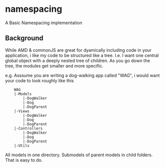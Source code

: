 # namespacing
A Basic Namespacing implementation 

## Background
While AMD & commonJS are great for dyamically including code in your application, i like my code to be structured like a tree. I.e. I want one central global object with a deeply nested tree of children. As you go down the tree, the modules get smaller and more specific. 

  e.g. Asssume you are writing a dog-walking app called "WAG", i would want your code to look roughly like this

```
    WAG
    |-Models
        |-DogWalker
        |-Dog
        |-DogParent
    |-Views
        |-DogWalker
        |-Dog
        |-DogParent    
    |-Controllers
        |-DogWalker
        |-Dog
        |-DogParent    
    |-Utils
```

All models in one directory. Submodels of parent models in child folders. That is easy to do. 
<script src="js/namespace.js"></script>

<script>
    write("<h2>No Namespacing</h2>")
    myFunction();
    myHoistyFunction();
    myErroneousFunction();

    write("<h2/><h2>With Namespacing</h2>");
</script>

<!--script>
    require.config({
        baseUrl: "js/"
    });
    requirejs(['namespace'], function (namespace) {
        namespace.init("HELLOWROLD");
    });
</script-->

<script>
    namespace.init("Hello");
    namespace("World")
    write(Hello);
    write(Hello.World);
</script>

<script>

    namespace("Hello.Country.State.Model");
    (function (ns) {
        ns.getData = function () {
            return "Some state data"
        }
    })(Hello.Country.State.Model);


    namespace("Hello.Country.State.City.Model");
    (function (ns) {
        ns.getData = function () {
            return "Some city data"
        }
    })(Hello.Country.State.City.Model);


    namespace("Hello.Country.State.City.Controller");
    (function (ns) {
        ns.handleClicks = function () {
            return "Handling CLick for this Data:" + Hello.Country.State.City.Model.getData()
        }
    })(Hello.Country.State.City.Controller);


    namespace("Hello.Country.State.City.View");
    (function (ns) {
        ns.print = function () {
            return "<em>" + Hello.Country.State.City.Model.getData() + "</em>"
        }
    })(Hello.Country.State.City.View);

    write("Hello.Country.State.Model.getData()", Hello.Country.State.Model.getData());
    write("Hello.Country.State.City.Model.getData()", Hello.Country.State.City.Model.getData());
    write("Hello.Country.State.City.Controller.handleClicks()", Hello.Country.State.City.Controller.handleClicks());
    write("Hello.Country.State.City.View.print()", Hello.Country.State.City.View.print());

    write("<h2>The Namespace tree</h2>", Hello);
</script>


<script>
    namespace("Hello.Animals");
    (function (ns) {
        ns.areEdible = function () {
            return true;
        }
        ns.usePhotoSynthesis = "maybe"; //http://www.iflscience.com/plants-and-animals/sea-slug-steals-photosynthesis-genes-its-algae-meal
    })(Hello.Animals);


    namespace("Hello.Animals.Cats").extend(Hello.Animals);
    (function (ns) {
        ns.areEdible = function () {
            return false
        }
        ns.canBark = false
    })(Hello.Animals.Cats);


    namespace("Hello.Animals.Dogs").extend(Hello.Animals);
    (function (ns) {
        ns.areEdible = function () {
            return "Can we call Super ?:"+ns.parent().areEdible() + ns.parent('areEdible')();
        }

        ns.canBark = true
    })(Hello.Animals.Dogs);



    namespace("Hello.Animals.Snails").extend(Hello.Animals);


    write("<h2>Extension of Namespaces</h2>");
    write("Cats Are edible?", Hello.Animals.Cats.areEdible());
    write("Dogs Are edible?", Hello.Animals.Dogs.areEdible());
    write("Snails Are edible?", Hello.Animals.Snails.areEdible())
    write("Cats:", Hello.Animals.Cats);
    write("Dogs:", Hello.Animals.Dogs)
    write("Snails:", Hello.Animals.Snails);
    write("Animals:", Hello.Animals);
    write("Animals' children's names:", Hello.Animals.getChildren().map(function(o){return o.getNSName()}));
    write("Animals' children", Hello.Animals.getChildren());

